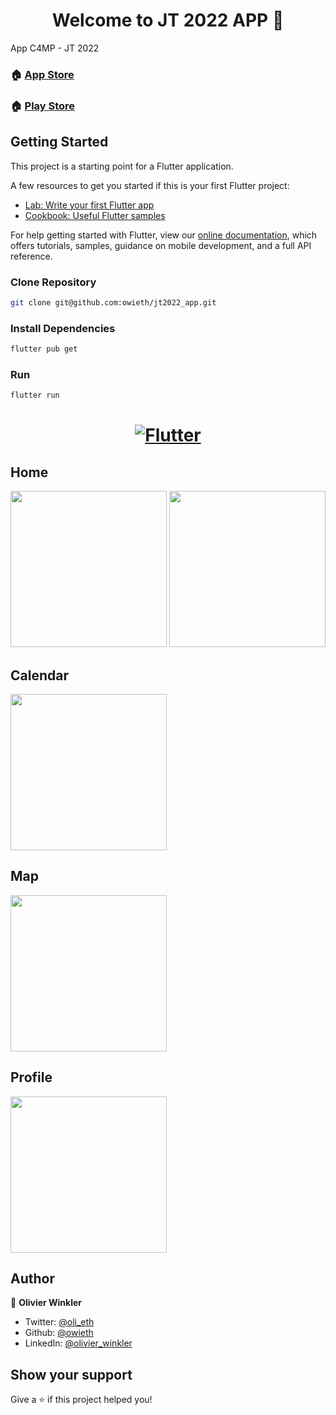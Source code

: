 <h1 align="center">Welcome to JT 2022 APP 👋</h1>

App C4MP - JT 2022

### 🏠 [App Store](https://apps.apple.com/ch/app/jt-2022/id1622081927)

### 🏠 [Play Store](https://play.google.com/store/apps/details?id=ch.jugendtag22.app)

## Getting Started

This project is a starting point for a Flutter application.

A few resources to get you started if this is your first Flutter project:

- [Lab: Write your first Flutter app](https://flutter.dev/docs/get-started/codelab)
- [Cookbook: Useful Flutter samples](https://flutter.dev/docs/cookbook)

For help getting started with Flutter, view our
[online documentation](https://flutter.dev/docs), which offers tutorials,
samples, guidance on mobile development, and a full API reference.

### Clone Repository

```sh
git clone git@github.com:owieth/jt2022_app.git
```

### Install Dependencies

```sh
flutter pub get
```

### Run 

```sh
flutter run
```

<a href="https://flutter.dev/">
  <h1 align="center">
    <picture>
      <source media="(prefers-color-scheme: dark)" srcset="https://storage.googleapis.com/cms-storage-bucket/6e19fee6b47b36ca613f.png">
      <img alt="Flutter" src="https://storage.googleapis.com/cms-storage-bucket/c823e53b3a1a7b0d36a9.png">
    </picture>
  </h1>
</a>

## Home
<img src="https://firebasestorage.googleapis.com/v0/b/jt2022-97562.appspot.com/o/onboard%2Fonboard1.gif?alt=media&token=6f1d011c-ce4c-48ab-a63c-ccee88657d2f" width="250"/>

<img src="https://firebasestorage.googleapis.com/v0/b/jt2022-97562.appspot.com/o/onboard%2Fonboard2.gif?alt=media&token=b480a077-fe9c-42b0-9800-107d385369f3" width="250">

## Calendar
<img src="https://firebasestorage.googleapis.com/v0/b/jt2022-97562.appspot.com/o/onboard%2Fonboard3.gif?alt=media&token=8873af6d-130b-43ed-871c-b65b20d55abe" width="250">

## Map
<img src="https://firebasestorage.googleapis.com/v0/b/jt2022-97562.appspot.com/o/onboard%2Fonboard4.gif?alt=media&token=a412010c-f660-4f83-ae0f-00a3d02013d3" width="250">

## Profile
<img src="https://firebasestorage.googleapis.com/v0/b/jt2022-97562.appspot.com/o/onboard%2Fonboard5.gif?alt=media&token=7d68f625-47d5-43bf-ba39-c45aa6975802" width="250">



## Author

👤 **Olivier Winkler**

* Twitter: [@oli\_eth](https://twitter.com/oli\_eth)
* Github: [@owieth](https://github.com/owieth)
* LinkedIn: [@olivier\_winkler](https://www.linkedin.com/in/olivier-winkler/)

## Show your support

Give a ⭐️ if this project helped you!